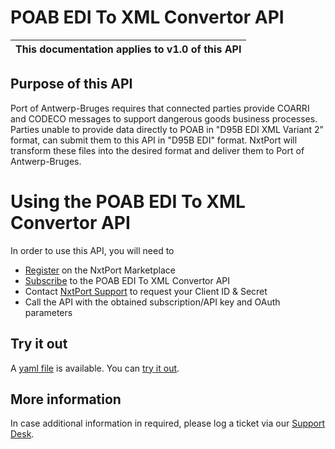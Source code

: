 # POAB EDI To XML Convertor API

| This documentation applies to v1.0 of this API |
| -------- |


## Purpose of this API

Port of Antwerp-Bruges requires that connected parties provide COARRI and CODECO messages to support dangerous goods business processes. Parties unable to provide data directly to POAB in "D95B EDI XML Variant 2" format, can submit them to this API in "D95B EDI" format. NxtPort will transform these files into the desired format and deliver them to Port of Antwerp-Bruges.


# Using the POAB EDI To XML Convertor API

In order to use this API, you will need to

* [Register](https://signup.nxtport.eu) on the NxtPort Marketplace
* [Subscribe](https://console.nxtport.com/request-subscription?assetId=00000000-0000-0001-0000-000000000050&planId=00000000-0000-0002-0000-000000000001) to the POAB EDI To XML Convertor API
* Contact [NxtPort Support](https://nxtport.atlassian.net/servicedesk/customer/portal/1) to request your Client ID & Secret
* Call the API with the obtained subscription/API key and OAuth parameters


## Try it out

A [yaml file](https://nxtport.github.io/api/poa_edi_to_xml_convertor.yaml) is available. You can [try it out](https://nxtport.github.io/?api=poa_edi_to_xml_convertor).


## More information

In case additional information in required, please log a ticket via our [Support Desk](https://nxtport.atlassian.net/servicedesk/customer/portal/1).
